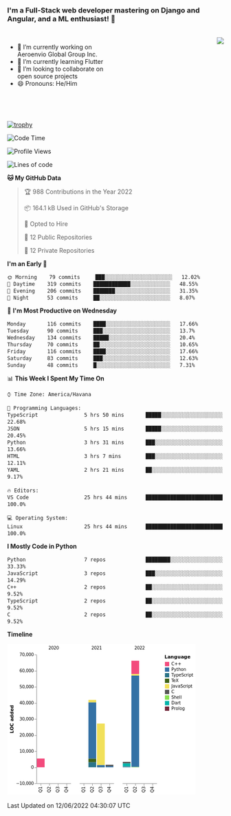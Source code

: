 ### I'm a Full-Stack web developer mastering on Django and Angular, and a ML enthusiast!  👋

<br/>

<img align="right" height="250"  src="https://media1.giphy.com/media/qgQUggAC3Pfv687qPC/giphy.gif?cid=ecf05e470ttfxgsj072btembitu1zn4ti3t3cdyg4jo5b3by&rid=giphy.gif&ct=g" />

 <div style="width:50%">
    <ul>
      <li>🔭 I’m currently working on Aeroenvio Global Group Inc.</li>
      <li>🌱 I’m currently learning Flutter</li>
      <li>👯 I’m looking to collaborate on open source projects</li>
      <li>😄 Pronouns: He/Him</li>
<!--       <li>⚡ Fun fact: I started my first professional project for a company as web dev without knowing any JS </li> -->
    </ul>
  </div>
  
<br/><br/><br/>

[![trophy](https://github-profile-trophy.vercel.app/?username=dfg-98&row=3&column=3&theme=monokai)](https://github.com/ryo-ma/github-profile-trophy)


<!--START_SECTION:waka-->
![Code Time](http://img.shields.io/badge/Code%20Time-164%20hrs%2011%20mins-blue)

![Profile Views](http://img.shields.io/badge/Profile%20Views-1-blue)

![Lines of code](https://img.shields.io/badge/From%20Hello%20World%20I%27ve%20Written-145%20Thousand%20lines%20of%20code-blue)

**🐱 My GitHub Data** 

> 🏆 988 Contributions in the Year 2022
 > 
> 📦 164.1 kB Used in GitHub's Storage 
 > 
> 💼 Opted to Hire
 > 
> 📜 12 Public Repositories 
 > 
> 🔑 12 Private Repositories  
 > 
**I'm an Early 🐤** 

```text
🌞 Morning    79 commits     ███░░░░░░░░░░░░░░░░░░░░░░   12.02% 
🌆 Daytime    319 commits    ████████████░░░░░░░░░░░░░   48.55% 
🌃 Evening    206 commits    ███████░░░░░░░░░░░░░░░░░░   31.35% 
🌙 Night      53 commits     ██░░░░░░░░░░░░░░░░░░░░░░░   8.07%

```
📅 **I'm Most Productive on Wednesday** 

```text
Monday       116 commits    ████░░░░░░░░░░░░░░░░░░░░░   17.66% 
Tuesday      90 commits     ███░░░░░░░░░░░░░░░░░░░░░░   13.7% 
Wednesday    134 commits    █████░░░░░░░░░░░░░░░░░░░░   20.4% 
Thursday     70 commits     ██░░░░░░░░░░░░░░░░░░░░░░░   10.65% 
Friday       116 commits    ████░░░░░░░░░░░░░░░░░░░░░   17.66% 
Saturday     83 commits     ███░░░░░░░░░░░░░░░░░░░░░░   12.63% 
Sunday       48 commits     █░░░░░░░░░░░░░░░░░░░░░░░░   7.31%

```


📊 **This Week I Spent My Time On** 

```text
⌚︎ Time Zone: America/Havana

💬 Programming Languages: 
TypeScript               5 hrs 50 mins       █████░░░░░░░░░░░░░░░░░░░░   22.68% 
JSON                     5 hrs 15 mins       █████░░░░░░░░░░░░░░░░░░░░   20.45% 
Python                   3 hrs 31 mins       ███░░░░░░░░░░░░░░░░░░░░░░   13.66% 
HTML                     3 hrs 7 mins        ███░░░░░░░░░░░░░░░░░░░░░░   12.11% 
YAML                     2 hrs 21 mins       ██░░░░░░░░░░░░░░░░░░░░░░░   9.17%

🔥 Editors: 
VS Code                  25 hrs 44 mins      █████████████████████████   100.0%

💻 Operating System: 
Linux                    25 hrs 44 mins      █████████████████████████   100.0%

```

**I Mostly Code in Python** 

```text
Python                   7 repos             ████████░░░░░░░░░░░░░░░░░   33.33% 
JavaScript               3 repos             ███░░░░░░░░░░░░░░░░░░░░░░   14.29% 
C++                      2 repos             ██░░░░░░░░░░░░░░░░░░░░░░░   9.52% 
TypeScript               2 repos             ██░░░░░░░░░░░░░░░░░░░░░░░   9.52% 
C                        2 repos             ██░░░░░░░░░░░░░░░░░░░░░░░   9.52%

```


**Timeline**

![Chart not found](https://raw.githubusercontent.com/dfg-98/dfg-98/main/charts/bar_graph.png) 


 Last Updated on 12/06/2022 04:30:07 UTC
<!--END_SECTION:waka-->
